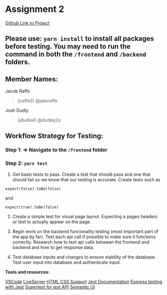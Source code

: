 # Assignment 2
[Github Link to Project](https://github.com/UIC-CS484/assignment-2---final-project-repository-team6)

## Please use: ```yarn install``` to install all packages before testing. You may need to run the command in both the ```/frontend``` and ```/backend``` folders.
## Member Names:

Jacob Raffe 
> (jraffe2) @jakeraffe

Josh Dudly
> (jdudle4) @dudley2y


## Workflow Strategy for Testing: 
### Step 1: => Navigate to the ```/frontend``` folder 
### Step 2: ```yarn test```

1. Get basic tests to pass. Create a test that should pass and one that should fail so we know that our testing is accurate. Create tests such as 
```jest 
expect(false).toBe(false)
```
and
```jest 
expect(true).toBe(false)
```

2. Create a simple test for visual page layout. Expecting a pages headers or text to actually appear on the page.

3. Begin work on the backend funcionality testing (most important part of the app by far). Test each api call if possible to make sure it functions correctly. Research how to test api calls between the frontend and backend and how to get response data.

4. Test database inputs and changes to ensure stability of the database. Test user input into database and authenticate input.

**Tools and resources:**

[VSCode](https://code.visualstudio.com/)
[LiveServer](https://marketplace.visualstudio.com/items?itemName=ritwickdey.LiveServer)
[HTML CSS Support](https://marketplace.visualstudio.com/items?itemName=ecmel.vscode-html-css)
[Jest Documentation](https://jestjs.io/docs/getting-started)
[Express testing with Jest](https://www.codementor.io/@knownasilya/testing-express-apis-with-supertest-du107mcv2)
[Supertest for jest API](https://www.npmjs.com/package/supertest)
[Semantic UI](https://semantic-ui.com/)

